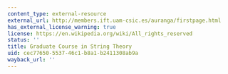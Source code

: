 ```yaml
---
content_type: external-resource
external_url: http://members.ift.uam-csic.es/auranga/firstpage.html
has_external_license_warning: true
license: https://en.wikipedia.org/wiki/All_rights_reserved
status: ''
title: Graduate Course in String Theory
uid: cec77650-5537-46c1-b8a1-b2411308ab9a
wayback_url: ''
---
```

